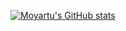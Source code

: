 [![Moyartu's GitHub stats](https://github-readme-stats.vercel.app/api?username=moyartumanley)](https://github.com/moyartumanley/github-readme-stats&show=reviews,discussions_started,discussions_answered,prs_merged,prs_merged_percentage&show_icons=true)

<!--
**moyartumanley/moyartumanley** is a ✨ _special_ ✨ repository because its `README.md` (this file) appears on your GitHub profile.

Here are some ideas to get you started:

- 🔭 I’m currently working on ...
- 🌱 I’m currently learning ...
- 👯 I’m looking to collaborate on ...
- 🤔 I’m looking for help with ...
- 💬 Ask me about ...
- 📫 How to reach me: ...
- 😄 Pronouns: ...
- ⚡ Fun fact: ...
-->
